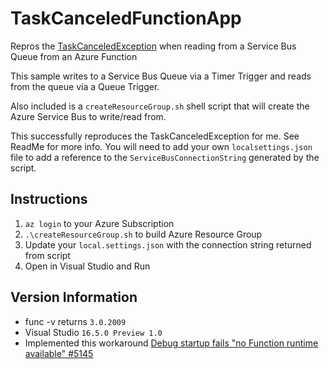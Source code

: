 # TaskCanceledFunctionApp
Repros the [TaskCanceledException](https://github.com/Azure/azure-functions-host/issues/5216) when reading from a Service Bus Queue from an Azure Function

This sample writes to a Service Bus Queue via a Timer Trigger and reads from the queue via a Queue Trigger.

Also included is a `createResourceGroup.sh` shell script that will create the Azure Service Bus to write/read from.

This successfully reproduces the TaskCanceledException for me. See ReadMe for more info. You will need to add your own `localsettings.json` file to add a reference to the `ServiceBusConnectionString` generated by the script.

## Instructions
1. `az login` to your Azure Subscription
1. `.\createResourceGroup.sh` to build Azure Resource Group
1. Update your `local.settings.json` with the connection string returned from script
1. Open in Visual Studio and Run

## Version Information
* func -v returns `3.0.2009`
* Visual Studio `16.5.0 Preview 1.0`
* Implemented this workaround [Debug startup fails "no Function runtime available" #5145](https://github.com/Azure/azure-functions-host/issues/5145)
